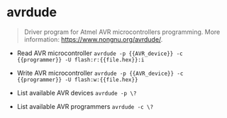 # avrdude
> Driver program for Atmel AVR microcontrollers programming.
> More information: <https://www.nongnu.org/avrdude/>.

- Read AVR microcontroller
`avrdude -p {{AVR_device}} -c {{programmer}} -U flash:r:{{file.hex}}:i`

- Write AVR microcontroller
`avrdude -p {{AVR_device}} -c {{programmer}} -U flash:w:{{file.hex}}`

- List available AVR devices
`avrdude -p \?`

- List available AVR programmers
`avrdude -c \?`
